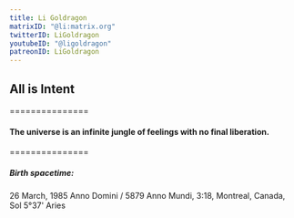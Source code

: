 ```yaml
---
title: Li Goldragon
matrixID: "@li:matrix.org"
twitterID: LiGoldragon
youtubeID: "@ligoldragon"
patreonID: LiGoldragon
---
```


## All is Intent

===============

#### The universe is an infinite jungle of feelings with no final liberation.

===============

##### Birth spacetime:
26 March, 1985 Anno Domini / 5879 Anno Mundi, 3:18,
Montreal, Canada, Sol 5°37' Aries
